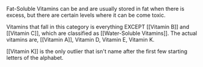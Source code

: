 Fat-Soluble Vitamins can be and are usually stored in fat when there is excess, but there are certain levels where it can be come toxic.

Vitamins that fall in this category is everything EXCEPT [[Vitamin B]] and [[Vitamin C]], which are classified as [[Water-Soluble Vitamins]]. The actual vitamins are, [[Vitamin A]], Vitamin D, Vitamin E, Vitamin K.

[[Vitamin K]] is the only outlier that isn't name after the first few starting letters of the alphabet.